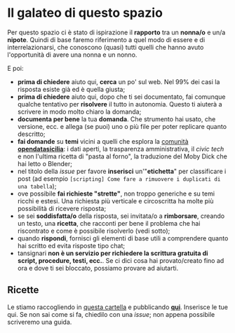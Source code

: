 # Il galateo di questo spazio

Per questo spazio ci è stato di ispirazione il **rapporto** tra un **nonna/o** e un/a **nipote**. Quindi di base faremo riferimento a quel modo di essere e di interrelazionarsi, che conoscono (quasi) tutti quelli che hanno avuto l'opportunità di avere una nonna e un nonno.

E poi:

- **prima di chiedere** aiuto qui, **cerca** un po' sul web. Nel 99% dei casi la risposta esiste già ed è quella giusta;
- **prima di chiedere** aiuto qui, dopo che ti sei documentato, fai comunque qualche tentativo per **risolvere** il tutto in autonomia. Questo ti aiuterà a scrivere in modo molto chiaro la domanda;
- **documenta per bene** la tua **domanda**. Che strumento hai usato, che versione, ecc. e allega (se puoi) uno o più file per poter replicare quanto descritto;
- **fai domande** su **temi** vicini a quelli che esplora la [comunità **opendatasicilia**](http://opendatasicilia.it/): i dati aperti, la trasparenza amministrativa, il _civic tech_ e non l'ultima ricetta di "pasta al forno", la traduzione del Moby Dick che hai letto o Blender;
- nel titolo della _issue_ per favore **inserisci** un'"**etichetta**" per classificare i post (ad esempio `[scripting] Come fare a rimuovere i duplicati di una tabella`);
- ove possibile **fai richieste "strette"**, non troppo generiche e su temi ricchi e estesi. Una richiesta più verticale e circoscritta ha molte più possibilità di ricevere risposta;
- se sei **soddisfatta/o** della risposta, sei invitata/o a **rimborsare**, creando un testo, una **ricetta**, che racconti per bene il problema che hai riscontrato e come è possibile risolverlo (vedi sotto);
- quando **rispondi**, fornisci gli elementi di base utili a comprendere quanto hai scritto ed evita risposte tipo chat;
- tansignari **non è un servizio per richiedere la scrittura gratuita di script, procedure, testi, ecc.**. Se ci dici cosa hai provato/creato fino ad ora e dove ti sei bloccato, possiamo provare ad aiutarti.

## Ricette

Le stiamo raccogliendo in [questa cartella](./ricette) e pubblicando [**qui**](https://tansignari.readthedocs.io/it/latest/ricette/index.html). Inserisce le tue qui. Se non sai come si fa, chiedilo con una _issue_; non appena possibile scriveremo una guida.
